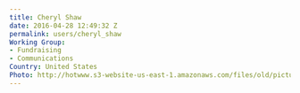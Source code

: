 ```yaml
---
title: Cheryl Shaw
date: 2016-04-28 12:49:32 Z
permalink: users/cheryl_shaw
Working Group:
- Fundraising
- Communications
Country: United States
Photo: http://hotwww.s3-website-us-east-1.amazonaws.com/files/old/pictures/picture-330-1461967767.jpg
---
```


